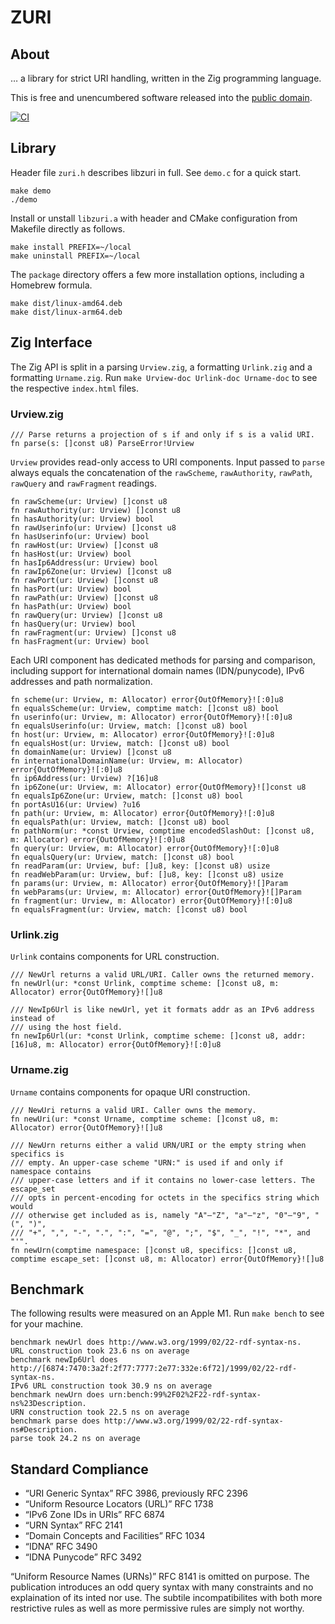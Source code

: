 # ZURI

## About

… a library for strict URI handling, written in the Zig programming language.

This is free and unencumbered software released into the
[public domain](https://creativecommons.org/publicdomain/zero/1.0).

[![CI](https://github.com/pascaldekloe/zuri/actions/workflows/ci.yml/badge.svg)](https://github.com/pascaldekloe/zuri/actions/workflows/ci.yml)


## Library

Header file `zuri.h` describes libzuri in full. See `demo.c` for a quick start.

	make demo
	./demo

Install or unstall `libzuri.a` with header and CMake configuration from Makefile
directly as follows.

    make install PREFIX=~/local
	make uninstall PREFIX=~/local

The `package` directory offers a few more installation options, including a
Homebrew formula.

	make dist/linux-amd64.deb
	make dist/linux-arm64.deb


## Zig Interface

The Zig API is split in a parsing `Urview.zig`, a formatting `Urlink.zig` and a
formatting `Urname.zig`. Run `make Urview-doc Urlink-doc Urname-doc` to see the
respective `index.html` files.


### Urview.zig

```zig
/// Parse returns a projection of s if and only if s is a valid URI.
fn parse(s: []const u8) ParseError!Urview
```

`Urview` provides read-only access to URI components. Input passed to `parse`
always equals the concatenation of the `rawScheme`, `rawAuthority`, `rawPath`,
`rawQuery` and `rawFragment` readings.

```zig
fn rawScheme(ur: Urview) []const u8
fn rawAuthority(ur: Urview) []const u8
fn hasAuthority(ur: Urview) bool
fn rawUserinfo(ur: Urview) []const u8
fn hasUserinfo(ur: Urview) bool
fn rawHost(ur: Urview) []const u8
fn hasHost(ur: Urview) bool
fn hasIp6Address(ur: Urview) bool
fn rawIp6Zone(ur: Urview) []const u8
fn rawPort(ur: Urview) []const u8
fn hasPort(ur: Urview) bool
fn rawPath(ur: Urview) []const u8
fn hasPath(ur: Urview) bool
fn rawQuery(ur: Urview) []const u8
fn hasQuery(ur: Urview) bool
fn rawFragment(ur: Urview) []const u8
fn hasFragment(ur: Urview) bool
```

Each URI component has dedicated methods for parsing and comparison, including
support for international domain names (IDN/punycode), IPv6 addresses and path
normalization.


```zig
fn scheme(ur: Urview, m: Allocator) error{OutOfMemory}![:0]u8
fn equalsScheme(ur: Urview, comptime match: []const u8) bool
fn userinfo(ur: Urview, m: Allocator) error{OutOfMemory}![:0]u8
fn equalsUserinfo(ur: Urview, match: []const u8) bool
fn host(ur: Urview, m: Allocator) error{OutOfMemory}![:0]u8
fn equalsHost(ur: Urview, match: []const u8) bool
fn domainName(ur: Urview) []const u8
fn internationalDomainName(ur: Urview, m: Allocator) error{OutOfMemory}![:0]u8
fn ip6Address(ur: Urview) ?[16]u8
fn ip6Zone(ur: Urview, m: Allocator) error{OutOfMemory}![]const u8
fn equalsIp6Zone(ur: Urview, match: []const u8) bool
fn portAsU16(ur: Urview) ?u16
fn path(ur: Urview, m: Allocator) error{OutOfMemory}![:0]u8
fn equalsPath(ur: Urview, match: []const u8) bool
fn pathNorm(ur: *const Urview, comptime encodedSlashOut: []const u8, m: Allocator) error{OutOfMemory}![:0]u8
fn query(ur: Urview, m: Allocator) error{OutOfMemory}![:0]u8
fn equalsQuery(ur: Urview, match: []const u8) bool
fn readParam(ur: Urview, buf: []u8, key: []const u8) usize
fn readWebParam(ur: Urview, buf: []u8, key: []const u8) usize
fn params(ur: Urview, m: Allocator) error{OutOfMemory}![]Param
fn webParams(ur: Urview, m: Allocator) error{OutOfMemory}![]Param
fn fragment(ur: Urview, m: Allocator) error{OutOfMemory}![:0]u8
fn equalsFragment(ur: Urview, match: []const u8) bool
```


### Urlink.zig

`Urlink` contains components for URL construction.

```zig
/// NewUrl returns a valid URL/URI. Caller owns the returned memory.
fn newUrl(ur: *const Urlink, comptime scheme: []const u8, m: Allocator) error{OutOfMemory}![]u8

/// NewIp6Url is like newUrl, yet it formats addr as an IPv6 address instead of
/// using the host field.
fn newIp6Url(ur: *const Urlink, comptime scheme: []const u8, addr: [16]u8, m: Allocator) error{OutOfMemory}![:0]u8
```


### Urname.zig

`Urname` contains components for opaque URI construction.

```zig
/// NewUri returns a valid URI. Caller owns the memory.
fn newUri(ur: *const Urname, comptime scheme: []const u8, m: Allocator) error{OutOfMemory}![]u8
```

```zig
/// NewUrn returns either a valid URN/URI or the empty string when specifics is
/// empty. An upper-case scheme "URN:" is used if and only if namespace contains
/// upper-case letters and if it contains no lower-case letters. The escape_set
/// opts in percent-encoding for octets in the specifics string which would
/// otherwise get included as is, namely "A"–"Z", "a"–"z", "0"–"9", "(", ")",
/// "+", ",", "-", ".", ":", "=", "@", ";", "$", "_", "!", "*", and "'".
fn newUrn(comptime namespace: []const u8, specifics: []const u8, comptime escape_set: []const u8, m: Allocator) error{OutOfMemory}![]u8
```


## Benchmark

The following results were measured on an Apple M1. Run `make bench` to see for
your machine.

```
benchmark newUrl does http://www.w3.org/1999/02/22-rdf-syntax-ns.
URL construction took 23.6 ns on average
benchmark newIp6Url does http://[6874:7470:3a2f:2f77:7777:2e77:332e:6f72]/1999/02/22-rdf-syntax-ns.
IPv6 URL construction took 30.9 ns on average
benchmark newUrn does urn:bench:99%2F02%2F22-rdf-syntax-ns%23Description.
URN construction took 22.5 ns on average
benchmark parse does http://www.w3.org/1999/02/22-rdf-syntax-ns#Description.
parse took 24.2 ns on average
```


## Standard Compliance

 * “URI Generic Syntax” RFC 3986, previously RFC 2396
 * “Uniform Resource Locators (URL)” RFC 1738
 * “IPv6 Zone IDs in URIs” RFC 6874
 * “URN Syntax” RFC 2141
 * “Domain Concepts and Facilities” RFC 1034
 * “IDNA” RFC 3490
 * “IDNA Punycode” RFC 3492

“Uniform Resource Names (URNs)” RFC 8141 is omitted on purpose. The publication
introduces an odd query syntax with many constraints and no explaination of its
inted nor use. The subtile incompatibilites with both more restrictive rules as
well as more permissive rules are simply not worthy.
